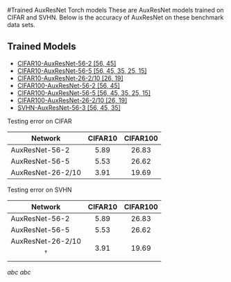 #Trained AuxResNet Torch models
These are AuxResNet models trained on CIFAR and SVHN. Below is the accuracy of AuxResNet on these benchmark data sets.

## Trained Models ##
- [CIFAR10-AuxResNet-56-2 [56, 45]](http://baidu.com "AuxResNet-56-2")
- [CIFAR10-AuxResNet-56-5 [56, 45, 35, 25, 15]](http://baidu.com "AuxResNet-56-5")
- [CIFAR10-AuxResNet-26-2/10 [26, 19]](http://baidu.com "AuxResNet-26-2/10")
- [CIFAR100-AuxResNet-56-2 [56, 45]](http://baidu.com "AuxResNet-56-2")
- [CIFAR100-AuxResNet-56-5 [56, 45, 35, 25, 15]](http://baidu.com "AuxResNet-56-5")
- [CIFAR100-AuxResNet-26-2/10 [26, 19]](http://baidu.com "AuxResNet-26-2/10")
- [SVHN-AuxResNet-56-3 [56, 45, 35]](http://baidu.com "AuxResNet-56-3")

Testing error on CIFAR

| Network        | CIFAR10           | CIFAR100  |
| ------------- |:-------------:|:-----:|
| AuxResNet-56-2      | 5.89 | 26.83 |
| AuxResNet-56-5      | 5.53      | 26.62 |
| AuxResNet-26-2/10 | 3.91      | 19.69 |

Testing error on SVHN

| Network        | CIFAR10           | CIFAR100  |
| ------------- |:-------------:|:-----:|
| AuxResNet-56-2      | 5.89 | 26.83 |
| AuxResNet-56-5      | 5.53      | 26.62 |
| AuxResNet-26-2/10$$^\dagger$$ | 3.91      | 19.69 |

$abc$   $abc$
